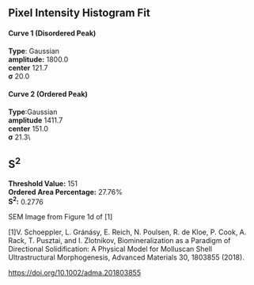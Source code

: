 ## Pixel Intensity Histogram Fit

#### Curve 1 (Disordered Peak)
**Type**: Gaussian\
**amplitude:** 1800.0\
**center** 121.7\
**σ** 20.0


#### Curve 2 (Ordered Peak)
**Type**:Gaussian\
**amplitude** 1411.7\
**center** 151.0\
**σ** 21.3\


## S<sup>2</sup>
**Threshold Value:** 151\
**Ordered Area Percentage:** 27.76%\
**S<sup>2</sup>:** 0.2776







SEM Image from Figure 1d of [1]

[1]V. Schoeppler, L. Gránásy, E. Reich, N. Poulsen, R. de Kloe, P. Cook, A. Rack, T. Pusztai, and I. Zlotnikov, Biomineralization as a Paradigm of Directional Solidification: A Physical Model for Molluscan Shell Ultrastructural Morphogenesis, Advanced Materials 30, 1803855 (2018).

https://doi.org/10.1002/adma.201803855